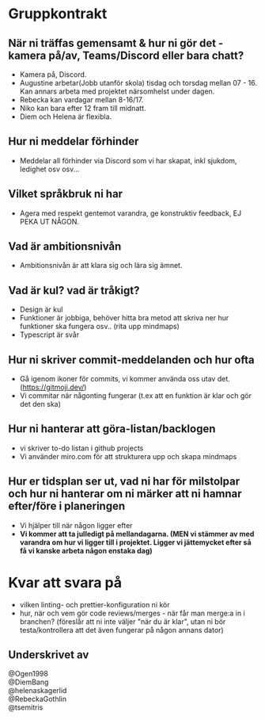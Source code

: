 # Gruppkontrakt

## När ni träffas gemensamt & hur ni gör det - kamera på/av, Teams/Discord eller bara chatt? 
- Kamera på, Discord.
- Augustine arbetar(Jobb utanför skola) tisdag och torsdag mellan 07 - 16. Kan annars arbeta med projektet närsomhelst under dagen.
- Rebecka kan vardagar mellan 8-16/17.
- Niko kan bara efter 12 fram till midnatt.
- Diem och Helena är flexibla.

## Hur ni meddelar förhinder
- Meddelar all förhinder via Discord som vi har skapat, inkl sjukdom, ledighet osv osv...

## Vilket språkbruk ni har
- Agera med respekt gentemot varandra, ge konstruktiv feedback, EJ PEKA UT NÅGON.

## Vad är ambitionsnivån
- Ambitionsnivån är att klara sig och lära sig ämnet.

## Vad är kul? vad är tråkigt?
- Design är kul
- Funktioner är jobbiga, behöver hitta bra metod att skriva ner hur funktioner ska fungera osv.. (rita upp mindmaps)
- Typescript är svår

## Hur ni skriver commit-meddelanden och hur ofta
- Gå igenom ikoner för commits, vi kommer använda oss utav det. (https://gitmoji.dev/)
- Vi commitar när någonting fungerar (t.ex att en funktion är klar och gör det den ska)

## Hur ni hanterar att göra-listan/backlogen
- vi skriver to-do listan i github projects
- Vi använder miro.com för att strukturera upp och skapa mindmaps

## Hur er tidsplan ser ut, vad ni har för milstolpar och hur ni hanterar om ni märker att ni hamnar efter/före i planeringen
- Vi hjälper till när någon ligger efter
- <strong>Vi kommer att ta julledigt på mellandagarna. (MEN vi stämmer av med varandra om hur vi ligger till i projektet. Ligger vi jättemycket efter så få vi kanske arbeta någon enstaka dag)</strong>

# Kvar att svara på
-    vilken linting- och prettier-konfiguration ni kör
-    hur, när och vem gör code reviews/merges - när får man merge:a in i branchen? (föreslår att ni inte väljer "när du är klar", utan ni bör testa/kontrollera att det även fungerar på någon annans dator)


## Underskrivet av
@Ogen1998 <br>
@DiemBang <br>
@helenaskagerlid <br>
@RebeckaGothlin <br>
@tsemitris
